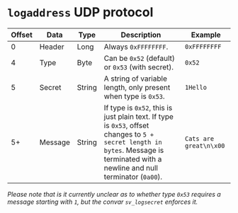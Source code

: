 # `logaddress` UDP protocol
Offset | Data | Type | Description | Example
-------|------|------|------------ |--------
0 | Header | Long | Always `0xFFFFFFFF`. | `0xFFFFFFFF`
4 | Type | Byte | Can be `0x52` (default) or `0x53` (with secret). | `0x52`
5 | Secret | String | A string of variable length, only present when type is `0x53`. | `1Hello`
5+ | Message | String | If type is `0x52`, this is just plain text. If type is `0x53`, offset changes to `5 + secret length in bytes`. Message is terminated with a newline and null terminator (`0a00`). | `Cats are great\n\x00`

*Please note that is it currently unclear as to whether type `0x53` requires a message starting with `1`, but the convar `sv_logsecret` enforces it.* 
